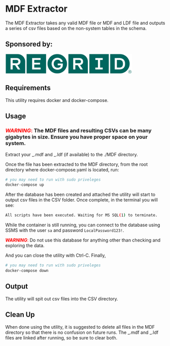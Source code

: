 # MDF Extractor

The MDF Extractor takes any valid MDF file or MDF and LDF file and outputs a series of csv files based on the non-system tables in the schema.

## Sponsored by:

<a href="https://regrid.com/"><img src="./public/regrid_RT_green.svg" width="400" alt="Regrid Logo"></a>

## Requirements

This utility requires docker and docker-compose.

## Usage

### <span style="color:red">**_WARNING_**: </span>The MDF files and resulting CSVs can be many gigabytes in size. Ensure you have proper space on your system.

Extract your _.mdf and _.ldf (if available) to the ./MDF directory.

Once the file has been extracted to the MDF directory, from the root directory where docker-compose.yaml is located, run:

```bash
# you may need to run with sudo priveleges
docker-compose up

```

After the database has been created and attached the utility will start to output csv files in the CSV folder. Once complete, in the terminal you will see:

```bash
All scripts have been executed. Waiting for MS SQL(1) to terminate.

```

While the container is still running, you can connect to the database using SSMS with the user `sa` and password `LocalPassword123!`.

<span style="color:red">**_WARNING_**: </span> Do not use this database for anything other than checking and exploring the data.

And you can close the utility with Ctrl-C. Finally,

```bash
# you may need to run with sudo priveleges
docker-compose down
```

## Output

The utility will spit out csv files into the CSV directory.

## Clean Up

When done using the utility, it is suggested to delete all files in the MDF directory so that there is no confusion on future runs. The _.mdf and _.ldf files are linked after running, so be sure to clear both.
